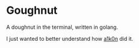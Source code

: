 # Goughnut

A doughnut in the terminal, written in golang.

I just wanted to better understand how [a1k0n](https://www.a1k0n.net/2011/07/20/donut-math.html) did it.
